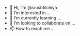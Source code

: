 - 👋 Hi, I’m @srushtilohiya
- 👀 I’m interested in ...
- 🌱 I’m currently learning ...
- 💞️ I’m looking to collaborate on ...
- 📫 How to reach me ...

<!---
srushtilohiya/srushtilohiya is a ✨ special ✨ repository because its `README.md` (this file) appears on your GitHub profile.
You can click the Preview link to take a look at your changes.
--->
